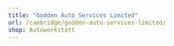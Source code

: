 ```yaml
---
title: "Godden Auto Services Limited"
url: /cambridge/godden-auto-services-limited/
shop: Autowerkstatt
---
```

